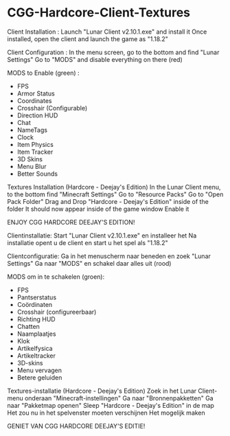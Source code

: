 # CGG-Hardcore-Client-Textures

Client Installation :
Launch "Lunar Client v2.10.1.exe" and install it
Once installed, open the client and launch the game as "1.18.2"

Client Configuration :
In the menu screen, go to the bottom and find "Lunar Settings"
Go to "MODS" and disable everything on there (red)

MODS to Enable (green) :
- FPS
- Armor Status
- Coordinates
- Crosshair (Configurable)
- Direction HUD
- Chat
- NameTags
- Clock
- Item Physics
- Item Tracker
- 3D Skins
- Menu Blur
- Better Sounds

Textures Installation (Hardcore - Deejay's Edition)
In the Lunar Client menu, to the bottom find "Minecraft Settings"
Go to "Resource Packs"
Go to "Open Pack Folder"
Drag and Drop "Hardcore - Deejay's Edition" inside of the folder
It should now appear inside of the game window
Enable it

ENJOY CGG HARDCORE DEEJAY'S EDITION!









Clientinstallatie:
Start "Lunar Client v2.10.1.exe" en installeer het
Na installatie opent u de client en start u het spel als "1.18.2"

Clientconfiguratie:
Ga in het menuscherm naar beneden en zoek "Lunar Settings"
Ga naar "MODS" en schakel daar alles uit (rood)

MODS om in te schakelen (groen):
- FPS
- Pantserstatus
- Coördinaten
- Crosshair (configureerbaar)
- Richting HUD
- Chatten
- Naamplaatjes
- Klok
- Artikelfysica
- Artikeltracker
- 3D-skins
- Menu vervagen
- Betere geluiden

Textures-installatie (Hardcore - Deejay's Edition)
Zoek in het Lunar Client-menu onderaan "Minecraft-instellingen"
Ga naar "Bronnenpakketten"
Ga naar "Pakketmap openen"
Sleep "Hardcore - Deejay's Edition" in de map
Het zou nu in het spelvenster moeten verschijnen
Het mogelijk maken

GENIET VAN CGG HARDCORE DEEJAY'S EDITIE!
